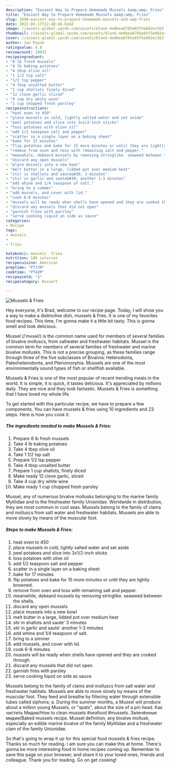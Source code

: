 ```yaml
---
description: "Easiest Way to Prepare Homemade Mussels &amp;amp; Fries"
title: "Easiest Way to Prepare Homemade Mussels &amp;amp; Fries"
slug: 1690-easiest-way-to-prepare-homemade-mussels-and-amp-fries
date: 2022-03-17T22:48:46.624Z
image: //assets-global.cpcdn.com/assets/blank-4e0bea6785e03f5e602ec562f230caae08da540cada707380b4fe1bbebba43da.png
thumbnail: //assets-global.cpcdn.com/assets/blank-4e0bea6785e03f5e602ec562f230caae08da540cada707380b4fe1bbebba43da.png
cover: //assets-global.cpcdn.com/assets/blank-4e0bea6785e03f5e602ec562f230caae08da540cada707380b4fe1bbebba43da.png
author: Jon Payne
ratingvalue: 4.9
reviewcount: 24031
recipeingredient:
- "8 lb fresh mussels"
- "4 lb baking potatoes"
- "4 tbsp olive oil"
- "1 1/2 tsp salt"
- "1/2 tsp pepper"
- "4 tbsp unsalted butter"
- "1 cup shallots finely diced"
- "12 clove garlic sliced"
- "4 cup dry white wine"
- "1 cup chopped fresh parsley"
recipeinstructions:
- "heat oven to 450"
- "place mussels in cold, lightly salted water and set aside"
- "peel potatoes and slice into 3x1/2-inch sticks"
- "toss potatoes with olive oil"
- "add 1/2 teaspoon salt and pepper"
- "scatter in a single layer on a baking sheet"
- "bake for 17 minutes"
- "flip potatoes and bake for 15 more minutes or until they are lightly browned."
- "remove from oven and toss with remaining salt and pepper."
- "meanwhile, debeard mussels by removing stringlike. seaweed between the shells."
- "discard any open mussels"
- "place mussels into a new bowl"
- "melt butter in a large, lidded pot over medium heat"
- "stir in shallots and saute&#39; 3 minutes"
- "stir in garlic and saute&#39; another 1-3 minutes"
- "add whine and 1/4 teaspoon of salt."
- "bring to a simmer"
- "add mussels, and cover with lid."
- "cook 6-8 minutes"
- "mussels will be ready when shells have opened and they are cooked through."
- "discard any mussels that did not open"
- "garnish fries with parsley"
- "serve cooking liquid on side as sauce"
categories:
- Recipe
tags:
- mussels
- 
- fries

katakunci: mussels  fries 
nutrition: 186 calories
recipecuisine: American
preptime: "PT17M"
cooktime: "PT42M"
recipeyield: "3"
recipecategory: Dessert

---
```



![Mussels &amp; Fries](//assets-global.cpcdn.com/assets/blank-4e0bea6785e03f5e602ec562f230caae08da540cada707380b4fe1bbebba43da.png)

Hey everyone, it's Brad, welcome to our recipe page. Today, I will show you a way to make a distinctive dish, mussels &amp; fries. It is one of my favorites food recipes. This time, I'm gonna make it a little bit tasty. This is gonna smell and look delicious.

Mussel (/ˈmʌsəl/) is the common name used for members of several families of bivalve molluscs, from saltwater and freshwater habitats. Mussel is the common term for members of several families of freshwater and marine bivalve mollusks. This is not a precise grouping, as these families range through three of the five subclasses of Bivalvia: Heterodonta, Paleoheterodonta, and Pteriomorphia. Mussels are one of the most environmentally sound types of fish or shellfish available.

Mussels &amp; Fries is one of the most popular of recent trending meals in the world. It is simple, it is quick, it tastes delicious. It's appreciated by millions daily. They are nice and they look fantastic. Mussels &amp; Fries is something that I have loved my whole life.


To get started with this particular recipe, we have to prepare a few components. You can have mussels &amp; fries using 10 ingredients and 23 steps. Here is how you cook it.

<!--inarticleads1-->

##### The ingredients needed to make Mussels &amp; Fries:

1. Prepare 8 lb fresh mussels
1. Take 4 lb baking potatoes
1. Take 4 tbsp olive oil
1. Take 1 1/2 tsp salt
1. Prepare 1/2 tsp pepper
1. Take 4 tbsp unsalted butter
1. Prepare 1 cup shallots, finely diced
1. Make ready 12 clove garlic, sliced
1. Take 4 cup dry white wine
1. Make ready 1 cup chopped fresh parsley


Mussel, any of numerous bivalve mollusks belonging to the marine family Mytilidae and to the freshwater family Unionidae. Worldwide in distribution, they are most common in cool seas. Mussels belong to the family of clams and molluscs from salt water and freshwater habitats. Mussels are able to move slowly by means of the muscular foot. 

<!--inarticleads2-->

##### Steps to make Mussels &amp; Fries:

1. heat oven to 450
1. place mussels in cold, lightly salted water and set aside
1. peel potatoes and slice into 3x1/2-inch sticks
1. toss potatoes with olive oil
1. add 1/2 teaspoon salt and pepper
1. scatter in a single layer on a baking sheet
1. bake for 17 minutes
1. flip potatoes and bake for 15 more minutes or until they are lightly browned.
1. remove from oven and toss with remaining salt and pepper.
1. meanwhile, debeard mussels by removing stringlike. seaweed between the shells.
1. discard any open mussels
1. place mussels into a new bowl
1. melt butter in a large, lidded pot over medium heat
1. stir in shallots and saute&#39; 3 minutes
1. stir in garlic and saute&#39; another 1-3 minutes
1. add whine and 1/4 teaspoon of salt.
1. bring to a simmer
1. add mussels, and cover with lid.
1. cook 6-8 minutes
1. mussels will be ready when shells have opened and they are cooked through.
1. discard any mussels that did not open
1. garnish fries with parsley
1. serve cooking liquid on side as sauce


Mussels belong to the family of clams and molluscs from salt water and freshwater habitats. Mussels are able to move slowly by means of the muscular foot. They feed and breathe by filtering water through extensible tubes called siphons; a. During the summer months, a Mussel will produce about a million young Mussels, or &#34;spats&#34;, about the size of a pin head. Как чистить Мидии/How to clean mussels #seafood #mussels. Запечённые мидии/Baked mussels recipe. Mussel definition, any bivalve mollusk, especially an edible marine bivalve of the family Mytilidae and a freshwater clam of the family Unionidae. 

So that's going to wrap it up for this special food mussels &amp; fries recipe. Thanks so much for reading. I am sure you can make this at home. There's gonna be more interesting food in home recipes coming up. Remember to save this page on your browser, and share it to your loved ones, friends and colleague. Thank you for reading. Go on get cooking!
